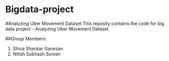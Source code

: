 # Bigdata-project

#Analyzing Uber Movement Dataset
This reposity contains the code for big data project - Analyzing Uber Movement Dataset

##Group Members:
1. Shiva Shankar Ganesan
2. Nitish Subhash Soman 
